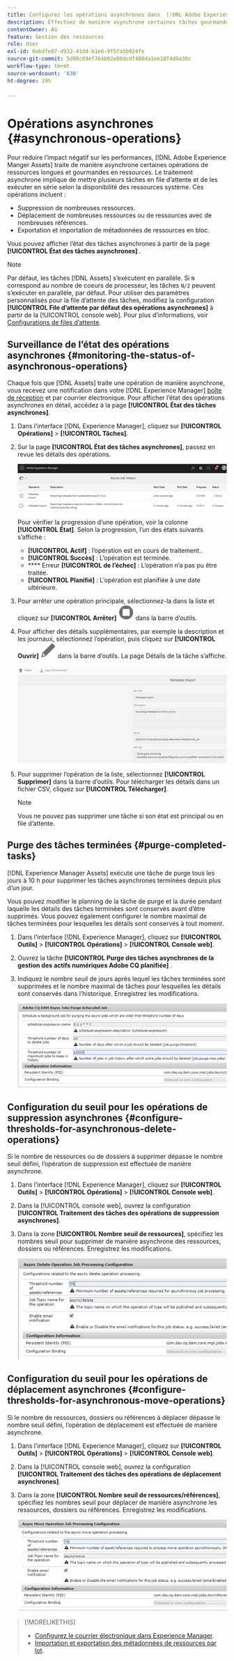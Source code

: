 ```yaml
---
title: Configurez les opérations asynchrones dans  [!DNL Adobe Experience Manager].
description: Effectuez de manière asynchrone certaines tâches gourmandes en ressources afin d’optimiser les performances dans  [!DNL Experience Manager Assets].
contentOwner: AG
feature: Gestion des ressources
role: User
exl-id: 0abdfe87-d932-41dd-b1e6-9f5fa5b924fe
source-git-commit: 5d96c09ef764b02e08dcdf480da1ee18f4d9a30c
workflow-type: tm+mt
source-wordcount: '630'
ht-degree: 19%

---
```


# Opérations asynchrones {#asynchronous-operations}

Pour réduire l’impact négatif sur les performances, [!DNL Adobe Experience Manger Assets] traite de manière asynchrone certaines opérations de ressources longues et gourmandes en ressources. Le traitement asynchrone implique de mettre plusieurs tâches en file d’attente et de les exécuter en série selon la disponibilité des ressources système. Ces opérations incluent :

* Suppression de nombreuses ressources.
* Déplacement de nombreuses ressources ou de ressources avec de nombreuses références.
* Exportation et importation de métadonnées de ressources en bloc.

Vous pouvez afficher l’état des tâches asynchrones à partir de la page **[!UICONTROL État des tâches asynchrones]** .

>[!NOTE]
>
>Par défaut, les tâches [!DNL Assets] s’exécutent en parallèle. Si `N` correspond au nombre de coeurs de processeur, les tâches `N/2` peuvent s’exécuter en parallèle, par défaut. Pour utiliser des paramètres personnalisés pour la file d’attente des tâches, modifiez la configuration **[!UICONTROL File d’attente par défaut des opérations asynchrones]** à partir de la [!UICONTROL console web]. Pour plus d’informations, voir [Configurations de files d’attente](https://sling.apache.org/documentation/bundles/apache-sling-eventing-and-job-handling.html#queue-configurations).

## Surveillance de l’état des opérations asynchrones {#monitoring-the-status-of-asynchronous-operations}

Chaque fois que [!DNL Assets] traite une opération de manière asynchrone, vous recevez une notification dans votre [!DNL Experience Manager] [boîte de réception](/help/sites-authoring/inbox.md) et par courrier électronique. Pour afficher l’état des opérations asynchrones en détail, accédez à la page **[!UICONTROL État des tâches asynchrones]**.

1. Dans l’interface [!DNL Experience Manager], cliquez sur **[!UICONTROL Opérations]** > **[!UICONTROL Tâches]**.

1. Sur la page **[!UICONTROL État des tâches asynchrones]**, passez en revue les détails des opérations.

   ![État et détails des opérations asynchrones](assets/job_status.png)

   Pour vérifier la progression d’une opération, voir la colonne **[!UICONTROL État]**. Selon la progression, l’un des états suivants s’affiche :

   * **[!UICONTROL Actif]** : l’opération est en cours de traitement..
   * **[!UICONTROL Succès]** : L’opération est terminée.
   * **** Erreur  **[!UICONTROL de l’échec]** : L’opération n’a pas pu être traitée.
   * **[!UICONTROL Planifié]** : L’opération est planifiée à une date ultérieure.

1. Pour arrêter une opération principale, sélectionnez-la dans la liste et cliquez sur **[!UICONTROL Arrêter]** ![Icône d’arrêt](assets/do-not-localize/stop_icon.svg) dans la barre d’outils.

1. Pour afficher des détails supplémentaires, par exemple la description et les journaux, sélectionnez l’opération, puis cliquez sur **[!UICONTROL Ouvrir]** ![open_icon](assets/do-not-localize/edit_icon.svg) dans la barre d’outils. La page Détails de la tâche s’affiche.

   ![Détails d’une tâche d’importation de métadonnées](assets/job_details.png)

1. Pour supprimer l’opération de la liste, sélectionnez **[!UICONTROL Supprimer]** dans la barre d’outils. Pour télécharger les détails dans un fichier CSV, cliquez sur **[!UICONTROL Télécharger]**.

   >[!NOTE]
   >
   >Vous ne pouvez pas supprimer une tâche si son état est principal ou en file d’attente.

## Purge des tâches terminées {#purge-completed-tasks}

[!DNL Experience Manager Assets] exécute une tâche de purge tous les jours à 10 h pour supprimer les tâches asynchrones terminées depuis plus d’un jour.

<!-- TBD: Find out from the engineering team and mention the time zone of this 1:00 am task.
-->

Vous pouvez modifier le planning de la tâche de purge et la durée pendant laquelle les détails des tâches terminées sont conservés avant d’être supprimés. Vous pouvez également configurer le nombre maximal de tâches terminées pour lesquelles les détails sont conservés à tout moment.

1. Dans l’interface [!DNL Experience Manager], cliquez sur **[!UICONTROL Outils]** > **[!UICONTROL Opérations]** > **[!UICONTROL Console web]**.
1. Ouvrez la tâche **[!UICONTROL Purge des tâches asynchrones de la gestion des actifs numériques Adobe CQ planifiée]** .
1. Indiquez le nombre seuil de jours après lequel les tâches terminées sont supprimées et le nombre maximal de tâches pour lesquelles les détails sont conservés dans l’historique. Enregistrez les modifications.

   ![Configuration pour planifier la purge des tâches asynchrones](assets/purge_job.png)

## Configuration du seuil pour les opérations de suppression asynchrones {#configure-thresholds-for-asynchronous-delete-operations}

Si le nombre de ressources ou de dossiers à supprimer dépasse le nombre seuil défini, l’opération de suppression est effectuée de manière asynchrone.

1. Dans l’interface [!DNL Experience Manager], cliquez sur **[!UICONTROL Outils]** > **[!UICONTROL Opérations]** > **[!UICONTROL Console web]**.
1. Dans la [!UICONTROL console web], ouvrez la configuration **[!UICONTROL Traitement des tâches des opérations de suppression asynchrones]**.
1. Dans la zone **[!UICONTROL Nombre seuil de ressources]**, spécifiez les nombres seuil pour supprimer de manière asynchrone des ressources, dossiers ou références. Enregistrez les modifications.

   ![Définition de la limite de seuil pour la tâche de suppression des ressources](assets/delete_threshold.png)

## Configuration du seuil pour les opérations de déplacement asynchrones {#configure-thresholds-for-asynchronous-move-operations}

Si le nombre de ressources, dossiers ou références à déplacer dépasse le nombre seuil défini, l’opération de déplacement est effectuée de manière asynchrone.

1. Dans l’interface [!DNL Experience Manager], cliquez sur **[!UICONTROL Outils]** > **[!UICONTROL Opérations]** > **[!UICONTROL Console web]**.
1. Dans la [!UICONTROL console web], ouvrez la configuration **[!UICONTROL Traitement des tâches des opérations de déplacement asynchrones]**.
1. Dans la zone **[!UICONTROL Nombre seuil de ressources/références]**, spécifiez les nombres seuil pour déplacer de manière asynchrone les ressources, dossiers ou références. Enregistrez les modifications.

   ![Définition de la limite de seuil pour la tâche de déplacement des ressources](assets/move_threshold.png)

>[!MORELIKETHIS]
>
>* [Configurez le courrier électronique dans Experience Manager](/help/sites-administering/notification.md).
>* [Importation et exportation des métadonnées de ressources par lot](/help/assets/metadata-import-export.md).

